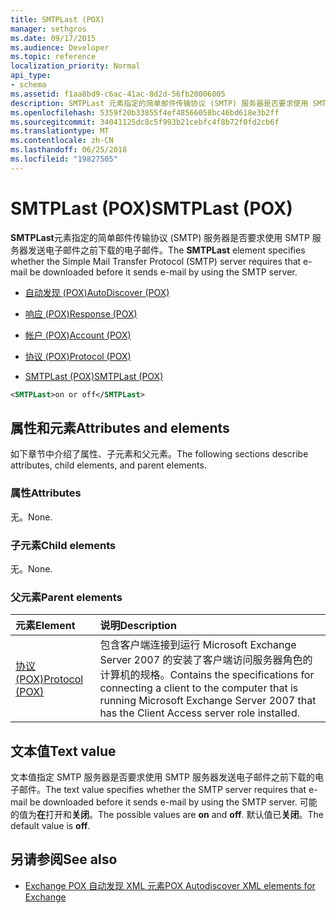 ```yaml
---
title: SMTPLast (POX)
manager: sethgros
ms.date: 09/17/2015
ms.audience: Developer
ms.topic: reference
localization_priority: Normal
api_type:
- schema
ms.assetid: f1aa8bd9-c6ac-41ac-8d2d-56fb20006005
description: SMTPLast 元素指定的简单邮件传输协议 (SMTP) 服务器是否要求使用 SMTP 服务器发送电子邮件之前下载的电子邮件。
ms.openlocfilehash: 5359f20b33855f4ef48566058bc46bd618e3b2ff
ms.sourcegitcommit: 34041125dc8c5f993b21cebfc4f8b72f0fd2cb6f
ms.translationtype: MT
ms.contentlocale: zh-CN
ms.lasthandoff: 06/25/2018
ms.locfileid: "19827505"
---
```

# <a name="smtplast-pox"></a><span data-ttu-id="51c62-103">SMTPLast (POX)</span><span class="sxs-lookup"><span data-stu-id="51c62-103">SMTPLast (POX)</span></span>

<span data-ttu-id="51c62-104">**SMTPLast**元素指定的简单邮件传输协议 (SMTP) 服务器是否要求使用 SMTP 服务器发送电子邮件之前下载的电子邮件。</span><span class="sxs-lookup"><span data-stu-id="51c62-104">The **SMTPLast** element specifies whether the Simple Mail Transfer Protocol (SMTP) server requires that e-mail be downloaded before it sends e-mail by using the SMTP server.</span></span> 
  
- [<span data-ttu-id="51c62-105">自动发现 (POX)</span><span class="sxs-lookup"><span data-stu-id="51c62-105">AutoDiscover (POX)</span></span>](autodiscover-pox.md)
  
- [<span data-ttu-id="51c62-106">响应 (POX)</span><span class="sxs-lookup"><span data-stu-id="51c62-106">Response (POX)</span></span>](response-pox.md)
  
- [<span data-ttu-id="51c62-107">帐户 (POX)</span><span class="sxs-lookup"><span data-stu-id="51c62-107">Account (POX)</span></span>](account-pox.md)
  
- [<span data-ttu-id="51c62-108">协议 (POX)</span><span class="sxs-lookup"><span data-stu-id="51c62-108">Protocol (POX)</span></span>](protocol-pox.md)
  
- [<span data-ttu-id="51c62-109">SMTPLast (POX)</span><span class="sxs-lookup"><span data-stu-id="51c62-109">SMTPLast (POX)</span></span>](smtplast-pox.md)
  
```xml
<SMTPLast>on or off</SMTPLast>
```

## <a name="attributes-and-elements"></a><span data-ttu-id="51c62-110">属性和元素</span><span class="sxs-lookup"><span data-stu-id="51c62-110">Attributes and elements</span></span>

<span data-ttu-id="51c62-111">如下章节中介绍了属性、子元素和父元素。</span><span class="sxs-lookup"><span data-stu-id="51c62-111">The following sections describe attributes, child elements, and parent elements.</span></span>
  
### <a name="attributes"></a><span data-ttu-id="51c62-112">属性</span><span class="sxs-lookup"><span data-stu-id="51c62-112">Attributes</span></span>

<span data-ttu-id="51c62-113">无。</span><span class="sxs-lookup"><span data-stu-id="51c62-113">None.</span></span>
  
### <a name="child-elements"></a><span data-ttu-id="51c62-114">子元素</span><span class="sxs-lookup"><span data-stu-id="51c62-114">Child elements</span></span>

<span data-ttu-id="51c62-115">无。</span><span class="sxs-lookup"><span data-stu-id="51c62-115">None.</span></span>
  
### <a name="parent-elements"></a><span data-ttu-id="51c62-116">父元素</span><span class="sxs-lookup"><span data-stu-id="51c62-116">Parent elements</span></span>

|<span data-ttu-id="51c62-117">**元素**</span><span class="sxs-lookup"><span data-stu-id="51c62-117">**Element**</span></span>|<span data-ttu-id="51c62-118">**说明**</span><span class="sxs-lookup"><span data-stu-id="51c62-118">**Description**</span></span>|
|:-----|:-----|
|[<span data-ttu-id="51c62-119">协议 (POX)</span><span class="sxs-lookup"><span data-stu-id="51c62-119">Protocol (POX)</span></span>](protocol-pox.md) <br/> |<span data-ttu-id="51c62-120">包含客户端连接到运行 Microsoft Exchange Server 2007 的安装了客户端访问服务器角色的计算机的规格。</span><span class="sxs-lookup"><span data-stu-id="51c62-120">Contains the specifications for connecting a client to the computer that is running Microsoft Exchange Server 2007 that has the Client Access server role installed.</span></span>  <br/> |
   
## <a name="text-value"></a><span data-ttu-id="51c62-121">文本值</span><span class="sxs-lookup"><span data-stu-id="51c62-121">Text value</span></span>

<span data-ttu-id="51c62-122">文本值指定 SMTP 服务器是否要求使用 SMTP 服务器发送电子邮件之前下载的电子邮件。</span><span class="sxs-lookup"><span data-stu-id="51c62-122">The text value specifies whether the SMTP server requires that e-mail be downloaded before it sends e-mail by using the SMTP server.</span></span> <span data-ttu-id="51c62-123">可能的值为**在**打开和**关闭**。</span><span class="sxs-lookup"><span data-stu-id="51c62-123">The possible values are **on** and **off**.</span></span> <span data-ttu-id="51c62-124">默认值已**关闭**。</span><span class="sxs-lookup"><span data-stu-id="51c62-124">The default value is **off**.</span></span>
  
## <a name="see-also"></a><span data-ttu-id="51c62-125">另请参阅</span><span class="sxs-lookup"><span data-stu-id="51c62-125">See also</span></span>

- [<span data-ttu-id="51c62-126">Exchange POX 自动发现 XML 元素</span><span class="sxs-lookup"><span data-stu-id="51c62-126">POX Autodiscover XML elements for Exchange</span></span>](pox-autodiscover-xml-elements-for-exchange.md)

